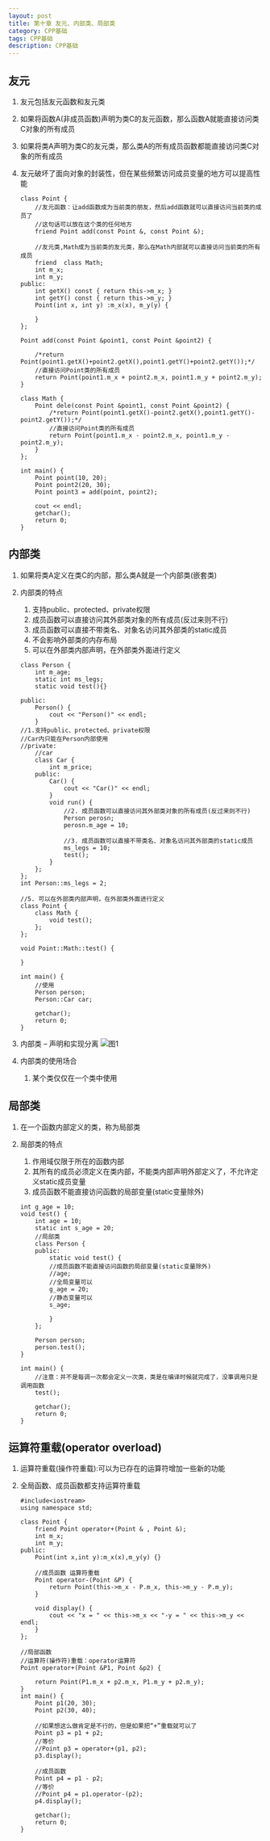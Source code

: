 ```yaml
---
layout: post
title: 第十章 友元、内部类、局部类
category: CPP基础
tags: CPP基础
description: CPP基础
---  
```


## 友元
1. 友元包括友元函数和友元类
2. 如果将函数A(非成员函数)声明为类C的友元函数，那么函数A就能直接访问类C对象的所有成员
3. 如果将类A声明为类C的友元类，那么类A的所有成员函数都能直接访问类C对象的所有成员
4. 友元破坏了面向对象的封装性，但在某些频繁访问成员变量的地方可以提高性能
    
    ```
    class Point {
    	//友元函数：让add函数成为当前类的朋友，然后add函数就可以直接访问当前类的成员了
    	//这句话可以放在这个类的任何地方
    	friend Point add(const Point &, const Point &);
    
    	//友元类,Math成为当前类的友元类，那么在Math内部就可以直接访问当前类的所有成员
    	friend  class Math;
    	int m_x;
    	int m_y;
    public:
    	int getX() const { return this->m_x; }
    	int getY() const { return this->m_y; }
    	Point(int x, int y) :m_x(x), m_y(y) {
    
    	}
    };
    
    Point add(const Point &point1, const Point &point2) {
    
    	/*return Point(point1.getX()+point2.getX(),point1.getY()+point2.getY());*/
    	//直接访问Point类的所有成员
    	return Point(point1.m_x + point2.m_x, point1.m_y + point2.m_y);
    }
    
    class Math {
    	Point dele(const Point &point1, const Point &point2) {
    		/*return Point(point1.getX()-point2.getX(),point1.getY()-point2.getY());*/
    		//直接访问Point类的所有成员
    		return Point(point1.m_x - point2.m_x, point1.m_y - point2.m_y);
    	}
    };
    
    int main() {
    	Point point(10, 20);
    	Point point2(20, 30);
    	Point point3 = add(point, point2);
    
    	cout << endl;
    	getchar();
    	return 0;
    }
    ```

## 内部类
1. 如果将类A定义在类C的内部，那么类A就是一个内部类(嵌套类)
2. 内部类的特点
    1. 支持public、protected、private权限
    2. 成员函数可以直接访问其外部类对象的所有成员(反过来则不行)
    3. 成员函数可以直接不带类名、对象名访问其外部类的static成员
    4. 不会影响外部类的内存布局
    5. 可以在外部类内部声明，在外部类外面进行定义
    
    ```
    class Person {
    	int m_age;
    	static int ms_legs;
    	static void test(){}
    
    public:
    	Person() {
    		cout << "Person()" << endl;
    	}
    //1.支持public、protected、private权限
    //Car内只能在Person内部使用
    //private:  
    	//car
    	class Car {
    		int m_price;
    	public:
    		Car() {
    			cout << "Car()" << endl;
    		}
    		void run() {
    			//2. 成员函数可以直接访问其外部类对象的所有成员(反过来则不行)
    			Person perosn;
    			perosn.m_age = 10;
    
    			//3. 成员函数可以直接不带类名、对象名访问其外部类的static成员
    			ms_legs = 10;	
    			test();
    		}
    	};
    };
    int Person::ms_legs = 2;
    
    //5. 可以在外部类内部声明，在外部类外面进行定义
    class Point {
    	class Math {
    		void test();
    	};
    };
    
    void Point::Math::test() {
    
    }
    
    int main() {
    	//使用
    	Person person;
    	Person::Car car;
    
    	getchar();
    	return 0;
    }
    ```
3. 内部类 – 声明和实现分离
    ![图1](https://raw.githubusercontent.com/zhoghua123/imgsBed/master/cpp14.png)
4. 内部类的使用场合
    1. 某个类仅仅在一个类中使用

## 局部类
1. 在一个函数内部定义的类，称为局部类
2. 局部类的特点
    1. 作用域仅限于所在的函数内部
    2. 其所有的成员必须定义在类内部，不能类内部声明外部定义了，不允许定义static成员变量
    3. 成员函数不能直接访问函数的局部变量(static变量除外)
    
    ```
    int g_age = 10;
    void test() {
    	int age = 10;
    	static int s_age = 20;
    	//局部类
    	class Person {
    	public:
    		static void test() {
    		//成员函数不能直接访问函数的局部变量(static变量除外)
    		//age;
    		//全局变量可以
    		g_age = 20;
    		//静态变量可以
    		s_age;
    
    		}
    	};
    
    	Person person;
    	person.test();
    }
    
    int main() {
    	//注意：并不是每调一次都会定义一次类，类是在编译时候就完成了，没事调用只是调用函数
    	test();
    
    	getchar();
    	return 0;
    }
    ```
## 运算符重载(operator overload)
1. 运算符重载(操作符重载):可以为已存在的运算符增加一些新的功能
2. 全局函数、成员函数都支持运算符重载
    
    ```
    #include<iostream>
    using namespace std;
    
    class Point {
    	friend Point operator+(Point & , Point &);
    	int m_x;
    	int m_y;
    public:
    	Point(int x,int y):m_x(x),m_y(y) {}
    	
    	//成员函数 运算符重载
    	Point operator-(Point &P) {
    		return Point(this->m_x - P.m_x, this->m_y - P.m_y);
    	}
    
    	void display() {
    		cout << "x = " << this->m_x << "-y = " << this->m_y << endl;
    	}
    };
    
    //局部函数
    //运算符(操作符)重载：operator运算符
    Point operator+(Point &P1, Point &p2) {
    
    	return Point(P1.m_x + p2.m_x, P1.m_y + p2.m_y);
    }
    int main() {
    	Point p1(20, 30);
    	Point p2(30, 40);
    
    	//如果想这么做肯定是不行的，但是如果把“+”重载就可以了
    	Point p3 = p1 + p2;
    	//等价
    	//Point p3 = operator+(p1, p2);
    	p3.display();
    
    	//成员函数
    	Point p4 = p1 - p2;
    	//等价
    	//Point p4 = p1.operator-(p2);
    	p4.display();
    
    	getchar();
    	return 0;
    }
    ```



